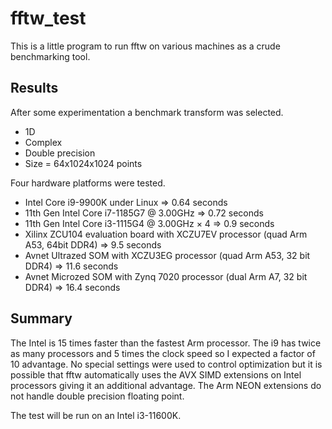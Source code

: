 # fftw_test
This is a little program to run fftw on various machines as a crude benchmarking tool.

## Results
After some experimentation a benchmark transform was selected.
* 1D
* Complex
* Double precision
* Size = 64x1024x1024 points

Four hardware platforms were tested.
* Intel Core i9-9900K under Linux => 0.64 seconds
* 11th Gen Intel Core i7-1185G7 @ 3.00GHz => 0.72 seconds
* 11th Gen Intel Core i3-1115G4 @ 3.00GHz × 4 => 0.9 seconds
* Xilinx ZCU104 evaluation board with XCZU7EV processor (quad Arm A53, 64bit DDR4) => 9.5 seconds
* Avnet Ultrazed SOM with XCZU3EG processor (quad Arm A53, 32 bit DDR4) => 11.6 seconds
* Avnet Microzed SOM with Zynq 7020 processor (dual Arm A7, 32 bit DDR4) => 16.4 seconds

## Summary
The Intel is 15 times faster than the fastest Arm processor. 
The i9 has twice as many processors and 5 times the clock speed so I expected a factor of 10 advantage. 
No special settings were used to control optimization but it is possible that fftw automatically uses the AVX SIMD extensions on Intel processors giving it an additional advantage. The Arm NEON extensions do not handle double precision floating point.

The test will be run on an Intel i3-11600K.
